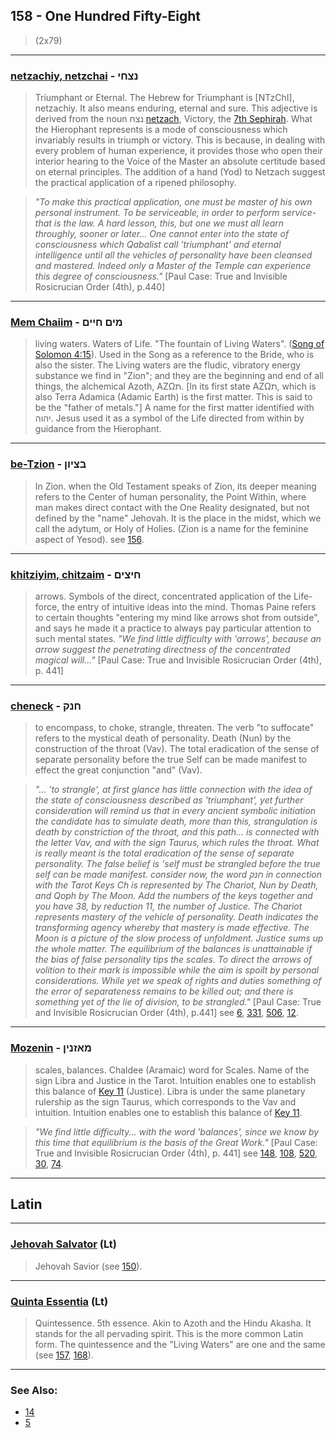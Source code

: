 ## 158 - One Hundred Fifty-Eight
> (2x79)

---

### [netzachiy, netzchai](/keys/NTzChI) - נצחי
> Triumphant or Eternal. The Hebrew for Triumphant is [NTzChI], netzachiy. It also means enduring, eternal and sure. This adjective is derived from the noun נצח [netzach](/keys/NTzCh), Victory, the [7th Sephirah](7). What the Hierophant represents is a mode of consciousness which invariably results in triumph or victory. This is because, in dealing with every problem of human experience, it provides those who open their interior hearing to the Voice of the Master an absolute certitude based on eternal principles. The addition of a hand (Yod) to Netzach suggest the practical application of a ripened philosophy.

> *"To make this practical application, one must be master of his own personal instrument. To be serviceable, in order to perform service-that is the law. A hard lesson, this, but one we must all learn throughly, sooner or later... One cannot enter into the state of consciousness which Qabalist call 'triumphant' and eternal intelligence until all the vehicles of personality have been cleansed and mastered. Indeed only a Master of the Temple can experience this degree of consciousness."* [Paul Case: True and Invisible Rosicrucian Order (4th), p.440]

---

### [Mem Chaiim](/keys/MIM.ChIIM) - מים חיים
> living waters. Waters of Life. "The fountain of Living Waters". ([Song of Solomon 4:15](http://biblehub.com/songs/4-15.htm)). Used in the Song as a reference to the Bride, who is also the sister. The Living waters are the fludic, vibratory energy substance we find in "Zion"; and they are the beginning and end of all things, the alchemical Azoth, AZΩת. [In its first state AZΩת, which is also Terra Adamica (Adamic Earth) is the first matter. This is said to be the "father of metals."] A name for the first matter identified with יהוה. Jesus used it as a symbol of the Life directed from within by guidance from the Hierophant.

---

### [be-Tzion](/keys/BTzIVN) - בציון
> In Zion. when the Old Testament speaks of Zion, its deeper meaning refers to the Center of human personality, the Point Within, where man makes direct contact with the One Reality designated, but not defined by the "name" Jehovah. It is the place in the midst, which we call the adytum, or Holy of Holies. (Zion is a name for the feminine aspect of Yesod). see [156](156).

---

### [khitziyim, chitzaim](/keys/ChITzIM) - חיצים
> arrows. Symbols of the direct, concentrated application of the Life-force, the entry of intuitive ideas into the mind. Thomas Paine refers to certain thoughts "entering my mind like arrows shot from outside", and says he made it a practice to always pay particular attention to such mental states. *"We find little difficulty with 'arrows', because an arrow suggest the penetrating directness of the concentrated magical will..."* [Paul Case: True and Invisible Rosicrucian Order (4th), p. 441]

---

### [cheneck](/keys/ChNQ) - חנק
> to encompass, to choke, strangle, threaten. The verb "to suffocate" refers to the mystical death of personality. Death (Nun) by the construction of the throat (Vav). The total eradication of the sense of separate personality before the true Self can be made manifest to effect the great conjunction "and" (Vav).

> *"... 'to strangle', at first glance has little connection with the idea of the state of consciousness described as 'triumphant', yet further consideration will remind us that in every ancient symbolic initiation the candidate has to simulate death, more than this, strangulation is death by constriction of the throat, and this path... is connected with the letter Vav, and with the sign Taurus, which rules the throat. What is really meant is the total eradication of the sense of separate personality. The false belief is 'self must be strangled before the true self can be made manifest. consider now, the word חנק in connection with the Tarot Keys Ch is represented by The Chariot, Nun by Death, and Qoph by The Moon. Add the numbers of the keys together and you have 38, by reduction 11, the number of Justice. The Chariot represents mastery of the vehicle of personality. Death indicates the transforming agency whereby that mastery is made effective. The Moon is a picture of the slow process of unfoldment. Justice sums up the whole matter. The equilibrium of the balances is unattainable if the bias of false personality tips the scales. To direct the arrows of volition to their mark is impossible while the aim is spoilt by personal considerations. While yet we speak of rights and duties something of the error of separateness remains to be killed out; and there is something yet of the lie of division, to be strangled."* [Paul Case: True and Invisible Rosicrucian Order (4th), p.441] see [6](6), [331](331), [506](506), [12](12).

---

### [Mozenin](/keys/MAZNIN) - מאזנין
> scales, balances. Chaldee (Aramaic) word for Scales. Name of the sign Libra and Justice in the Tarot. Intuition enables one to establish this balance of [Key 11](11) (Justice). Libra is under the same planetary rulership as the sign Taurus, which corresponds to the Vav and intuition. Intuition enables one to establish this balance of [Key 11](11).

> *"We find little difficulty... with the word 'balances', since we know by this time that equilibrium is the basis of the Great Work."* [Paul Case: True and Invisible Rosicrucian Order (4th), p. 441] see [148](148), [108](108), [520](520), [30](30), [74](74).

---

## Latin

---

### [Jehovah Salvator](/latin?word=Jehovah+Salvator) (Lt)
> Jehovah Savior (see [150](150)).

---

### [Quinta Essentia](/latin?word=Quinta+Essentia) (Lt)
> Quintessence. 5th essence. Akin to Azoth and the Hindu Akasha. It stands for the all pervading spirit. This is the more common Latin form. The quintessence and the "Living Waters" are one and the same (see [157](157), [168](168)).

---

### See Also:

- [14](14)
- [5](5)

